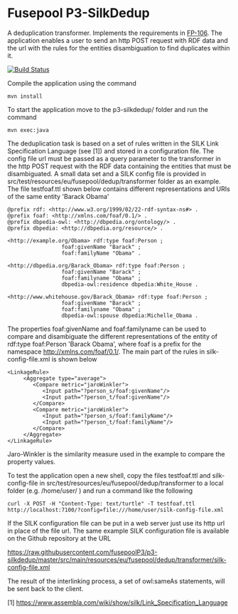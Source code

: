 Fusepool P3-SilkDedup
============

A deduplication transformer. Implements the requirements in [FP-106](https://fusepool.atlassian.net/browse/FP-106).
The application enables a user to send an http POST request with RDF data and the url with the rules for the entities disambiguation to find duplicates within it.

[![Build Status](https://travis-ci.org/fusepoolP3/p3-silkdedup.svg)](https://travis-ci.org/fusepoolP3/p3-silkdedup)

Compile the application using the command

    mvn install

To start the application move to the p3-silkdedup/ folder and run the command

    mvn exec:java

The deduplication task is based on a set of rules written in the SILK Link Specification Language (see [1]) and stored in a configuration file. The config file url must be passed as a query parameter to the transformer in the http POST request with the RDF data containing the entities that must be disambiguated. A small data set and a SILK config file is provided in src/test/resources/eu/fusepool/dedup/transformer folder as an example. The file testfoaf.ttl shown below contains different representations and URIs of the same entity 'Barack Obama'

    @prefix rdf: <http://www.w3.org/1999/02/22-rdf-syntax-ns#> .
    @prefix foaf: <http://xmlns.com/foaf/0.1/> .
    @prefix dbpedia-owl: <http://dbpedia.org/ontology/> .
    @prefix dbpedia: <http://dbpedia.org/resource/> .

    <http://example.org/Obama> rdf:type foaf:Person ;
                     foaf:givenName "Barack" ;
                     foaf:familyName "Obama" .

    <http://dbpedia.org/Barack_Obama> rdf:type foaf:Person ;
                     foaf:givenName "Barack" ;
                     foaf:familyname "Obama" ;
                     dbpedia-owl:residence dbpedia:White_House .

    <http://www.whitehouse.gov/Barack_Obama> rdf:type foaf:Person ;
                     foaf:givenName "Barack" ;
                     foaf:familyname "Obama" ;
                     dbpedia-owl:spouse dbpedia:Michelle_Obama .

The properties foaf:givenName and foaf:familyname can be used to compare and disambiguate the different representations of the
entity of rdf:type foaf:Person 'Barack Obama', where foaf is a prefix for the namespace http://xmlns.com/foaf/0.1/. The main part of the rules in silk-config-file.xml is shown below

    <LinkageRule>
         <Aggregate type="average">
            <Compare metric="jaroWinkler">
               <Input path="?person_s/foaf:givenName"/>
               <Input path="?person_t/foaf:givenName"/>
            </Compare>
            <Compare metric="jaroWinkler">
               <Input path="?person_s/foaf:familyName"/>
               <Input path="?person_t/foaf:familyName"/>
            </Compare>
         </Aggregate>
    </LinkageRule>

Jaro-Winkler is the similarity measure used in the example to compare the property values.

To test the application open a new shell, copy the files testfoaf.ttl and silk-config-file in src/test/resources/eu/fusepool/dedup/transformer to a local folder (e.g. /home/user/ ) and run a command like the following

    curl -X POST -H "Content-Type: text/turtle" -T testfoaf.ttl http://localhost:7100/?config=file:///home/user/silk-config-file.xml

If the SILK configuration file can be put in a web server just use its http url in place of the file url. The same example SILK configuration file is available on the Github repository at the URL

https://raw.githubusercontent.com/fusepoolP3/p3-silkdedup/master/src/main/resources/eu/fusepool/dedup/transformer/silk-config-file.xml

The result of the interlinking process, a set of owl:sameAs statements, will be sent back to the client.

[1] https://www.assembla.com/wiki/show/silk/Link_Specification_Language
